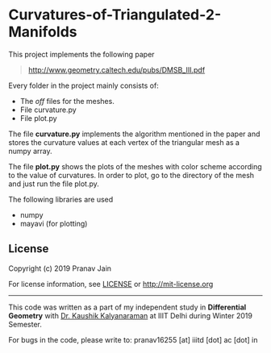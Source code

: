 # Curvatures-of-Triangulated-2-Manifolds

This project implements the following paper

> http://www.geometry.caltech.edu/pubs/DMSB_III.pdf

Every folder in the project mainly consists of:
* The _off_ files for the meshes.
* File curvature.py
* File plot.py

The file __curvature.py__ implements the algorithm mentioned in the paper and stores the curvature values at each vertex of the triangular mesh as a numpy array.

The file __plot.py__ shows the plots of the meshes with color scheme according to the value of curvatures. 
In order to plot, go to the directory of the mesh and just run the file plot.py.

The following libraries are used
* numpy
* mayavi (for plotting)

## License 

Copyright (c) 2019 Pranav Jain

For license information, see [LICENSE](LICENSE) or http://mit-license.org


- - -

This code was written as a part of my independent study in **Differential Geometry** with [Dr. Kaushik Kalyanaraman](https://www.iiitd.ac.in/kaushik) at IIIT Delhi during Winter 2019 Semester. 

For bugs in the code, please write to: pranav16255 [at] iiitd [dot] ac [dot] in
